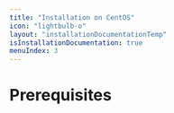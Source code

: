 ```yaml
---
title: "Installation on CentOS"
icon: "lightbulb-o"
layout: "installationDocumentationTemp"
isInstallationDocumentation: true
menuIndex: 3
---
```


# Prerequisites
